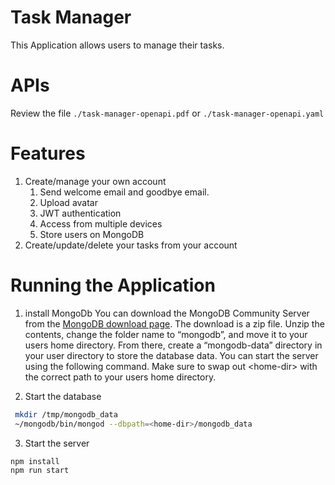 # Task Manager
This Application allows users to manage their tasks.

# APIs
Review the file `./task-manager-openapi.pdf` or `./task-manager-openapi.yaml`

# Features
1. Create/manage your own account
   1. Send welcome email and goodbye email.
   2. Upload avatar
   3. JWT authentication
   4. Access from multiple devices
   5. Store users on MongoDB
2. Create/update/delete your tasks from your account


# Running the Application
1. install MongoDb
You can download the MongoDB Community Server from the [MongoDB download page](https://www.mongodb.com/download-center/community).
The download is a zip file. Unzip the contents, change the folder name to “mongodb”, and
move it to your users home directory. From there, create a “mongodb-data” directory in
your user directory to store the database data.
You can start the server using the following command. Make sure to swap out
\<home-dir> with the correct path to your users home directory.

2. Start the database
```bash
 mkdir /tmp/mongodb_data
 ~/mongodb/bin/mongod --dbpath=<home-dir>/mongodb_data

```
3. Start the server
```bash
npm install
npm run start
```

